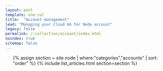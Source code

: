 ```yaml
---
layout: post
template: one-col
title:  "Account management"
lead: "Managing your Cloud 66 for Node account"
legacy: false
permalink: /:collection/account/index.html
noindex: true
sitemap: false
---
```


<div class="Toc Toc--howto">
    <ul>
    {% assign section = site.node | where:"categories","accounts" | sort: "order" %}
    {% include list_articles.html section=section %}
    </ul>

</div><!--/.Toc-->
